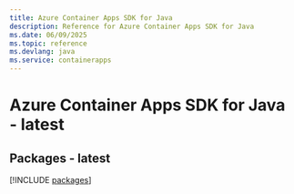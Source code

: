 ```yaml
---
title: Azure Container Apps SDK for Java
description: Reference for Azure Container Apps SDK for Java
ms.date: 06/09/2025
ms.topic: reference
ms.devlang: java
ms.service: containerapps
---
```

# Azure Container Apps SDK for Java - latest
## Packages - latest
[!INCLUDE [packages](container-apps-index.md)]